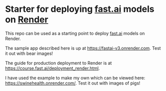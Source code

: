 # Starter for deploying [fast.ai](https://www.fast.ai) models on [Render](https://render.com)

This repo can be used as a starting point to deploy [fast.ai](https://github.com/fastai/fastai) models on Render.

The sample app described here is up at https://fastai-v3.onrender.com. Test it out with bear images!

The guide for production deployment to Render is at https://course.fast.ai/deployment_render.html.


I have used the example to make my own which can be viewed here: https://swinehealth.onrender.com/. Test it out with images of pigs!
